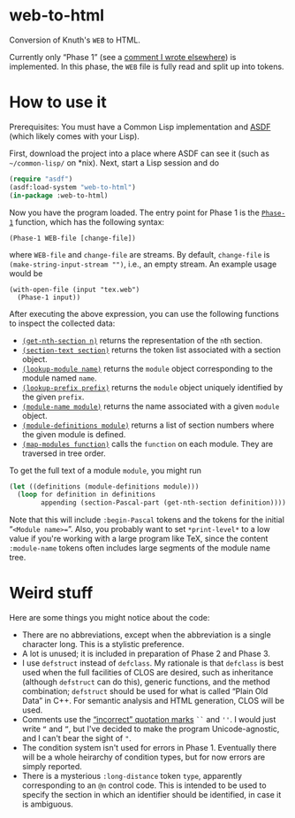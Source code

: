 # web-to-html
Conversion of Knuth's `WEB` to HTML.

Currently only &ldquo;Phase 1&rdquo; (see a [comment I wrote elsewhere](https://github.com/shreevatsa/webWEB/discussions/1#discussioncomment-856044)) is implemented. In this phase, the `WEB` file is fully read and split up into tokens.

# How to use it

Prerequisites: You must have a Common Lisp implementation and [ASDF](https://common-lisp.net/project/asdf/) (which likely comes with your Lisp).

First, download the project into a place where ASDF can see it (such as `~/common-lisp/` on \*nix). Next, start a Lisp session and do

```lisp
(require "asdf")
(asdf:load-system "web-to-html")
(in-package :web-to-html)
```

Now you have the program loaded. The entry point for Phase 1 is the [`Phase-1`](https://github.com/texdraft/web-to-html/blob/main/phase-1.lisp#L975) function, which has the following syntax:

```
(Phase-1 WEB-file [change-file])
```

where `WEB-file` and `change-file` are streams. By default, `change-file` is `(make-string-input-stream "")`, i.e., an empty stream. An example usage would be

```
(with-open-file (input "tex.web")
  (Phase-1 input))
```

After executing the above expression, you can use the following functions to inspect the collected data:

- [`(get-nth-section n)`](https://github.com/texdraft/web-to-html/blob/main/common.lisp#L279) returns the representation of the `n`th section.
- [`(section-text section)`](https://github.com/texdraft/web-to-html/blob/main/common.lisp#L16) returns the token list associated with a section object.
- [`(lookup-module name)`](https://github.com/texdraft/web-to-html/blob/main/common.lisp#L206) returns the `module` object corresponding to the module named `name`.
- [`(lookup-prefix prefix)`](https://github.com/texdraft/web-to-html/blob/main/common.lisp#L238) returns the `module` object uniquely identified by the given `prefix`.
- [`(module-name module)`](https://github.com/texdraft/web-to-html/blob/main/common.lisp#L8) returns the name associated with a given `module` object.
- [`(module-definitions module)`](https://github.com/texdraft/web-to-html/blob/main/common.lisp#L8) returns a list of section numbers where the given module is defined.
- [`(map-modules function)`](https://github.com/texdraft/web-to-html/blob/main/common.lisp#L261) calls the `function` on each module. They are traversed in tree order.

To get the full text of a module `module`, you might run

```lisp
(let ((definitions (module-definitions module)))
  (loop for definition in definitions
        appending (section-Pascal-part (get-nth-section definition))))
```

Note that this will include `:begin-Pascal` tokens and the tokens for the initial “`<Module name>=`”. Also, you probably want to set `*print-level*` to a low value if you're working with a large program like TeX, since the content `:module-name` tokens often includes large segments of the module name tree.

# Weird stuff

Here are some things you might notice about the code:

- There are no abbreviations, except when the abbreviation is a single character long. This is a stylistic preference.
- A lot is unused; it is included in preparation of Phase 2 and Phase 3.
- I use `defstruct` instead of `defclass`. My rationale is that `defclass` is best used when the full facilities of CLOS are desired, such as inheritance (although `defstruct` can do this), generic functions, and the method combination; `defstruct` should be used for what is called &ldquo;Plain Old Data&rdquo; in C++. For semantic analysis and HTML generation, CLOS will be used.
- Comments use the [&ldquo;incorrect&rdquo; quotation marks](https://www.cl.cam.ac.uk/~mgk25/ucs/quotes.html) <code>&#x0060;&#x0060;</code> and `''`. I would just write `“` and `”`, but I've decided to make the program Unicode-agnostic, and I can't bear the sight of `"`.
- The condition system isn't used for errors in Phase 1. Eventually there will be a whole heirarchy of condition types, but for now errors are simply reported.
- There is a mysterious `:long-distance` token `type`, apparently corresponding to an `@n` control code. This is intended to be used to specify the section in which an identifier should be identified, in case it is ambiguous.
